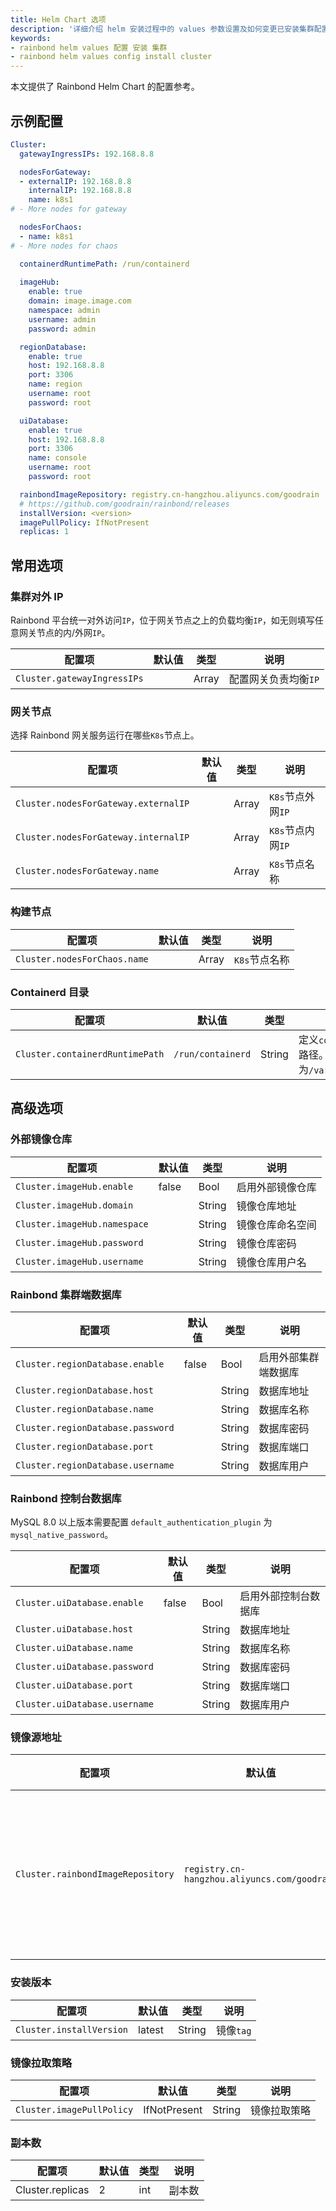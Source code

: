 ```yaml
---
title: Helm Chart 选项
description: '详细介绍 helm 安装过程中的 values 参数设置及如何变更已安装集群配置'
keywords:
- rainbond helm values 配置 安装 集群
- rainbond helm values config install cluster
---
```


本文提供了 Rainbond Helm Chart 的配置参考。

## 示例配置

```yaml title="vi values.yaml"
Cluster:
  gatewayIngressIPs: 192.168.8.8

  nodesForGateway:
  - externalIP: 192.168.8.8
    internalIP: 192.168.8.8
    name: k8s1
# - More nodes for gateway

  nodesForChaos:
  - name: k8s1
# - More nodes for chaos

  containerdRuntimePath: /run/containerd
  
  imageHub:
    enable: true
    domain: image.image.com
    namespace: admin
    username: admin
    password: admin

  regionDatabase:
    enable: true
    host: 192.168.8.8
    port: 3306
    name: region
    username: root
    password: root

  uiDatabase:
    enable: true
    host: 192.168.8.8
    port: 3306
    name: console
    username: root
    password: root

  rainbondImageRepository: registry.cn-hangzhou.aliyuncs.com/goodrain
  # https://github.com/goodrain/rainbond/releases
  installVersion: <version>
  imagePullPolicy: IfNotPresent
  replicas: 1
```

## 常用选项

### 集群对外 IP

Rainbond 平台统一对外访问`IP`，位于网关节点之上的负载均衡`IP`，如无则填写任意网关节点的内/外网`IP`。

| 配置项                    | 默认值 | 类型  | 说明               |
| ------------------------- | ------ | ----- | ------------------ |
| `Cluster.gatewayIngressIPs` |      | Array | 配置网关负责均衡`IP` |

### 网关节点

选择 Rainbond 网关服务运行在哪些`K8s`节点上。

| 配置项                             | 默认值 | 类型  | 说明                                  |
| ---------------------------------- | ------ | ----- | ----------------- |
| `Cluster.nodesForGateway.externalIP` |      | Array | `K8s`节点外网`IP` |
| `Cluster.nodesForGateway.internalIP` |      | Array | `K8s`节点内网`IP` |
| `Cluster.nodesForGateway.name`       |      | Array | `K8s`节点名称    |

### 构建节点

| 配置项                     | 默认值 | 类型  | 说明                                   |
| -------------------------- | ------ | ----- | -------------------------------------- |
| `Cluster.nodesForChaos.name` |      | Array | `K8s`节点名称 |

### Containerd 目录

| 配置项                     | 默认值 | 类型  | 说明                                   |
| -------------------------- | ------ | ----- | -------------------------------------- |
| `Cluster.containerdRuntimePath` | `/run/containerd` | String | 定义`containerd`运行时目录路径。如使用`k3s`或`RKE2`，则为`/var/run/k3s/containerd` |


## 高级选项

### 外部镜像仓库

| 配置项                       | 默认值 | 类型   | 说明             |
| ---------------------------- | ------ | ------ | ---------------- |
| `Cluster.imageHub.enable`    | false  | Bool   | 启用外部镜像仓库 |
| `Cluster.imageHub.domain`    |        | String | 镜像仓库地址     |
| `Cluster.imageHub.namespace` |        | String | 镜像仓库命名空间 |
| `Cluster.imageHub.password`  |        | String | 镜像仓库密码     |
| `Cluster.imageHub.username`  |        | String | 镜像仓库用户名   |


### Rainbond 集群端数据库

| 配置项                            | 默认值 | 类型   | 说明                 |
| --------------------------------- | ------ | ------ | -------------------- |
| `Cluster.regionDatabase.enable`   | false  | Bool   | 启用外部集群端数据库 |
| `Cluster.regionDatabase.host`     |        | String | 数据库地址           |
| `Cluster.regionDatabase.name`     |        | String | 数据库名称           |
| `Cluster.regionDatabase.password` |        | String | 数据库密码           |
| `Cluster.regionDatabase.port`     |        | String | 数据库端口           |
| `Cluster.regionDatabase.username` |        | String | 数据库用户           |

### Rainbond 控制台数据库

MySQL 8.0 以上版本需要配置 `default_authentication_plugin` 为 `mysql_native_password`。

| 配置项                        | 默认值 | 类型   | 说明                 |
| ----------------------------- | ------ | ------ | -------------------- |
| `Cluster.uiDatabase.enable`   | false  | Bool   | 启用外部控制台数据库 |
| `Cluster.uiDatabase.host`     |        | String | 数据库地址           |
| `Cluster.uiDatabase.name`     |        | String | 数据库名称           |
| `Cluster.uiDatabase.password` |        | String | 数据库密码           |
| `Cluster.uiDatabase.port`     |        | String | 数据库端口           |
| `Cluster.uiDatabase.username` |        | String | 数据库用户           |

### 镜像源地址

| 配置项                            | 默认值                                       | 类型   | 说明                   |
| --------------------------------- | -------------------------------------------- | ------ | ---------------------- |
| `Cluster.rainbondImageRepository` | `registry.cn-hangzhou.aliyuncs.com/goodrain` | String | 安装获取镜像的仓库地址 |

### 安装版本

| 配置项                   | 默认值 | 类型   | 说明      |
| ------------------------ | ------ | ------ | --------- |
| `Cluster.installVersion` | latest | String | 镜像`tag` |

### 镜像拉取策略

| 配置项                    | 默认值       | 类型   | 说明         |
| ------------------------- | ------------ | ------ | ------------ |
| `Cluster.imagePullPolicy` | IfNotPresent | String | 镜像拉取策略 |

### 副本数

| 配置项           | 默认值 | 类型 | 说明   |
| ---------------- | ------ | ---- | ------ |
| Cluster.replicas | 2      | int  | 副本数 |